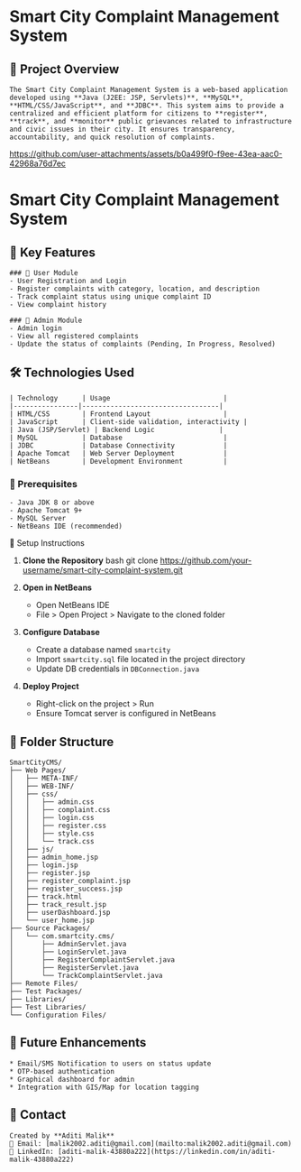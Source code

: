 # Smart City Complaint Management System

## 📌 Project Overview
```
The Smart City Complaint Management System is a web-based application developed using **Java (J2EE: JSP, Servlets)**, **MySQL**, **HTML/CSS/JavaScript**, and **JDBC**. This system aims to provide a centralized and efficient platform for citizens to **register**, **track**, and **monitor** public grievances related to infrastructure and civic issues in their city. It ensures transparency, accountability, and quick resolution of complaints.
```

https://github.com/user-attachments/assets/b0a499f0-f9ee-43ea-aac0-42968a76d7ec

# Smart City Complaint Management System




## 🚀 Key Features
```
### 👤 User Module
- User Registration and Login
- Register complaints with category, location, and description
- Track complaint status using unique complaint ID
- View complaint history

### 🔧 Admin Module
- Admin login
- View all registered complaints
- Update the status of complaints (Pending, In Progress, Resolved)
```


## 🛠️ Technologies Used
```
| Technology      | Usage                            |
|----------------|----------------------------------|
| HTML/CSS        | Frontend Layout                  |
| JavaScript      | Client-side validation, interactivity |
| Java (JSP/Servlet) | Backend Logic                |
| MySQL           | Database                         |
| JDBC            | Database Connectivity            |
| Apache Tomcat   | Web Server Deployment            |
| NetBeans        | Development Environment          |

```


### 🔽 Prerequisites

```
- Java JDK 8 or above
- Apache Tomcat 9+
- MySQL Server
- NetBeans IDE (recommended)
```



 🔧 Setup Instructions

1. **Clone the Repository** bash
   git clone https://github.com/your-username/smart-city-complaint-system.git


2. **Open in NetBeans**

   * Open NetBeans IDE
   * File > Open Project > Navigate to the cloned folder

3. **Configure Database**

   * Create a database named `smartcity`
   * Import `smartcity.sql` file located in the project directory
   * Update DB credentials in `DBConnection.java`

4. **Deploy Project**

   * Right-click on the project > Run
   * Ensure Tomcat server is configured in NetBeans

## 🧩 Folder Structure

```
SmartCityCMS/
├── Web Pages/
│   ├── META-INF/
│   ├── WEB-INF/
│   ├── css/
│   │   ├── admin.css
│   │   ├── complaint.css
│   │   ├── login.css
│   │   ├── register.css
│   │   ├── style.css
│   │   └── track.css
│   ├── js/
│   ├── admin_home.jsp
│   ├── login.jsp
│   ├── register.jsp
│   ├── register_complaint.jsp
│   ├── register_success.jsp
│   ├── track.html
│   ├── track_result.jsp
│   ├── userDashboard.jsp
│   └── user_home.jsp
├── Source Packages/
│   └── com.smartcity.cms/
│       ├── AdminServlet.java
│       ├── LoginServlet.java
│       ├── RegisterComplaintServlet.java
│       ├── RegisterServlet.java
│       └── TrackComplaintServlet.java
├── Remote Files/
├── Test Packages/
├── Libraries/
├── Test Libraries/
└── Configuration Files/
```



## 🎯 Future Enhancements
```
* Email/SMS Notification to users on status update
* OTP-based authentication
* Graphical dashboard for admin
* Integration with GIS/Map for location tagging
```


## 📩 Contact
```
Created by **Aditi Malik**
📧 Email: [malik2002.aditi@gmail.com](mailto:malik2002.aditi@gmail.com)
🔗 LinkedIn: [aditi-malik-43880a222](https://linkedin.com/in/aditi-malik-43880a222)
```
